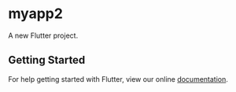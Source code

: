 # myapp2

A new Flutter project.

## Getting Started

For help getting started with Flutter, view our online
[documentation](https://flutter.io/).
